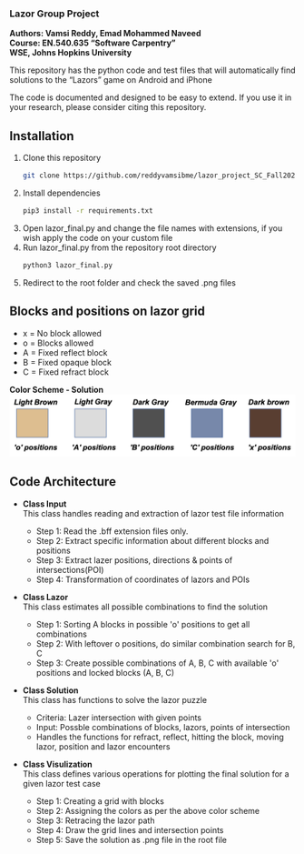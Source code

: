 ### Lazor Group Project
**Authors: Vamsi Reddy, Emad Mohammed Naveed**  
**Course: EN.540.635 “Software Carpentry”**  
**WSE, Johns Hopkins University**

<p style='text-align: justify;'> This repository has the python code and test files that will automatically find solutions to the “Lazors” game on Android and iPhone
</p>

The code is documented and designed to be easy to extend. If you use it in your research, please consider citing this repository.

## Installation
1. Clone this repository
    ```bash
    git clone https://github.com/reddyvamsibme/lazor_project_SC_Fall2020.git
    ```
2. Install dependencies
   ```bash
   pip3 install -r requirements.txt
   ```
3. Open lazor_final.py and change the file names with extensions, 
   if you wish apply the code on your custom file
4. Run lazor_final.py from the repository root directory
    ```bash
    python3 lazor_final.py
    ``` 
5. Redirect to the root folder and check the saved .png files

## Blocks and positions on lazor grid
* x = No block allowed
* o = Blocks allowed
* A = Fixed reflect block
* B = Fixed opaque block
* C = Fixed refract block

**Color Scheme - Solution**
![alt text](https://github.com/reddyvamsibme/lazor_project_SC_Fall2020/blob/master/pics/color.png "Colors for specific blocks and positions")

## Code Architecture

* **Class Input**  
   This class handles reading and extraction of lazor test file information  
   + Step 1: Read the .bff extension files only.  
   + Step 2: Extract specific information about different blocks and positions 
   + Step 3: Extract lazer positions, directions & points of intersections(POI)  
   + Step 4: Transformation of coordinates of lazors and POIs

* **Class Lazor**  
   This class estimates all possible combinations to find the solution  
   + Step 1: Sorting A blocks in possible 'o' positions to get all
                combinations  
   + Step 2: With leftover o positions, do similar combination search
                for B, C  
   + Step 3: Create possible combinations of A, B, C with available
                'o' positions and locked blocks (A, B, C)

* **Class Solution**  
     This class has functions to solve the lazor puzzle
     + Criteria: Lazer intersection with given points 
     + Input: Possble combinations of blocks, lazors, points of intersection  
     + Handles the functions for refract, reflect, hitting the block, moving lazor, position and lazor encounters
         
 * **Class Visulization**  
    This class defines various operations for plotting the final solution for a given lazor test case  
    + Step 1: Creating a grid with blocks
    + Step 2: Assigning the colors as per the above color scheme
    + Step 3: Retracing the lazor path
    + Step 4: Draw the grid lines and intersection points
    + Step 5: Save the solution as .png file in the root file




